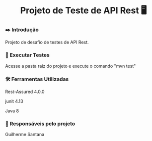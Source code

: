 <div align="center"><h1>Projeto de Teste de API Rest 🖥️</h1></div>


### ✒️ Introdução
Projeto de desafio de testes de API Rest.
### 🧪 Executar Testes
Acesse a pasta raiz do projeto e execute o comando "mvn test"
### 🛠️ Ferramentas Utilizadas
Rest-Assured 4.0.0

junit 4.13

Java 8
### 🧔 Responsáveis pelo projeto
Guilherme Santana
